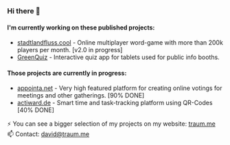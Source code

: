 ### Hi there 👋
#### I'm currently working on these published projects:
- [stadtlandfluss.cool](https://stadtlandfluss.cool) - Online multiplayer word-game with more than 200k players per month. [v2.0 in progress]
- [GreenQuiz](https://traum.me/greenquiz) - Interactive quiz app for tablets used for public info booths.
#### Those projects are currently in progress:
- [appointa.net](https://appointa.net) - Very high featured platform for creating online votings for meetings and other gatherings. [90% DONE]
- [actiward.de](https://actiward.de) - Smart time and task-tracking platform using QR-Codes [40% DONE]

⚡ You can see a bigger selection of my projects on my website: [traum.me](https://traum.me)<br>
📫 Contact: david@traum.me

<!--
**davidtraum/davidtraum** is a ✨ _special_ ✨ repository because its `README.md` (this file) appears on your GitHub profile.

Here are some ideas to get you started:

- 🔭 I’m currently working on ...
- 🌱 I’m currently learning ...
- 👯 I’m looking to collaborate on ...
- 🤔 I’m looking for help with ...
- 💬 Ask me about ...
- 📫 How to reach me: ...
- 😄 Pronouns: ...
- ⚡ Fun fact: ...
-->
